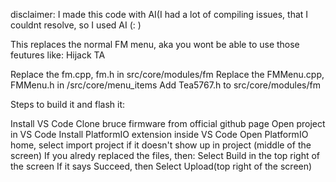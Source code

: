 disclaimer: I made this code with AI(I had a lot of compiling issues, that I couldnt resolve, so I used AI (: )

This replaces the normal FM menu, aka you wont be able to use those feutures like: Hijack TA 

Replace the fm.cpp, fm.h in src/core/modules/fm
Replace the FMMenu.cpp, FMMenu.h in /src/core/menu_items
Add Tea5767.h to src/core/modules/fm

Steps to build it and flash it:

Install VS Code
Clone bruce firmware from official github page
Open project in VS Code
Install PlatformIO extension inside VS Code
Open PlatformIO home, select import project if it doesn't show up in project (middle of the screen)
If you alredy replaced the files, then: Select Build in the top right of the screen
If it says Succeed, then Select Upload(top right of the screen)
